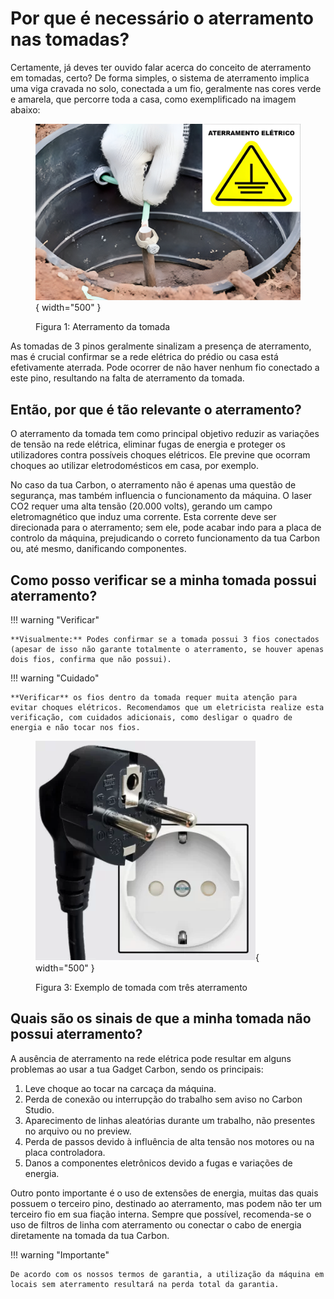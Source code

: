 # Por que é necessário o aterramento nas tomadas?

Certamente, já deves ter ouvido falar acerca do conceito de aterramento em tomadas, certo?
De forma simples, o sistema de aterramento implica uma viga cravada no solo, conectada a um fio, geralmente nas cores verde e amarela, que percorre toda a casa, como exemplificado na imagem abaixo:

<figure markdown="span">

  ![](../images/barra_aterramento.png){ width="500" }
  <figcaption>Figura 1: Aterramento da tomada</figcaption>

</figure>

As tomadas de 3 pinos geralmente sinalizam a presença de aterramento, mas é crucial confirmar se a rede elétrica do prédio ou casa está efetivamente aterrada. Pode ocorrer de não haver nenhum fio conectado a este pino, resultando na falta de aterramento da tomada.

## Então, por que é tão relevante o aterramento?

O aterramento da tomada tem como principal objetivo reduzir as variações de tensão na rede elétrica, eliminar fugas de energia e proteger os utilizadores contra possíveis choques elétricos. Ele previne que ocorram choques ao utilizar eletrodomésticos em casa, por exemplo.

No caso da tua Carbon, o aterramento não é apenas uma questão de segurança, mas também influencia o funcionamento da máquina. O laser CO2 requer uma alta tensão (20.000 volts), gerando um campo eletromagnético que induz uma corrente. Esta corrente deve ser direcionada para o aterramento; sem ele, pode acabar indo para a placa de controlo da máquina, prejudicando o correto funcionamento da tua Carbon ou, até mesmo, danificando componentes.

## Como posso verificar se a minha tomada possui aterramento?

!!! warning "Verificar"

    **Visualmente:** Podes confirmar se a tomada possui 3 fios conectados (apesar de isso não garante totalmente o aterramento, se houver apenas dois fios, confirma que não possui).

!!! warning "Cuidado"

    **Verificar** os fios dentro da tomada requer muita atenção para evitar choques elétricos. Recomendamos que um eletricista realize esta verificação, com cuidados adicionais, como desligar o quadro de energia e não tocar nos fios.

<figure markdown="span">

  ![](../images/tomada_terra.webp){ width="500" }
  <figcaption>Figura 3: Exemplo de tomada com três aterramento</figcaption>
  
</figure>

## Quais são os sinais de que a minha tomada não possui aterramento?

A ausência de aterramento na rede elétrica pode resultar em alguns problemas ao usar a tua Gadget Carbon, sendo os principais:

1.	Leve choque ao tocar na carcaça da máquina.
2.	Perda de conexão ou interrupção do trabalho sem aviso no Carbon Studio.
3.	Aparecimento de linhas aleatórias durante um trabalho, não presentes no arquivo ou no preview.
4.	Perda de passos devido à influência de alta tensão nos motores ou na placa controladora.
5.	Danos a componentes eletrônicos devido a fugas e variações de energia.

Outro ponto importante é o uso de extensões de energia, muitas das quais possuem o terceiro pino, destinado ao aterramento, mas podem não ter um terceiro fio em sua fiação interna. Sempre que possível, recomenda-se o uso de filtros de linha com aterramento ou conectar o cabo de energia diretamente na tomada da tua Carbon.

!!! warning "Importante"

    De acordo com os nossos termos de garantia, a utilização da máquina em locais sem aterramento resultará na perda total da garantia.